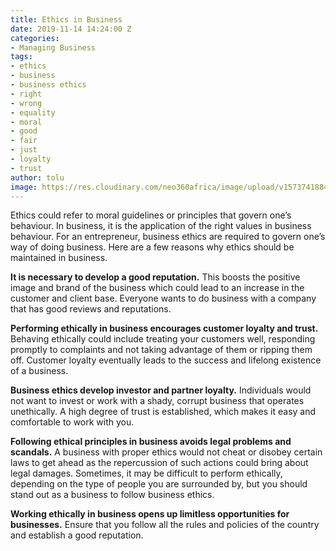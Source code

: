 ```yaml
---
title: Ethics in Business
date: 2019-11-14 14:24:00 Z
categories:
- Managing Business
tags:
- ethics
- business
- business ethics
- right
- wrong
- equality
- moral
- good
- fair
- just
- loyalty
- trust
author: tolu
image: https://res.cloudinary.com/neo360africa/image/upload/v1573741884/NEO360%20BLOG/GettyImages-1014419366_emxukl.jpg
---
```


Ethics could refer to moral guidelines or principles that govern one’s behaviour. In business, it is the application of the right values in business behaviour. For an entrepreneur, business ethics are required to govern one’s way of doing business. Here are a few reasons why ethics should be maintained in business.


**It is necessary to develop a good reputation.** This boosts the positive image and brand of the business which could lead to an increase in the customer and client base. Everyone wants to do business with a company that has good reviews and reputations.


**Performing ethically in business encourages customer loyalty and trust.** Behaving ethically could include treating your customers well, responding promptly to complaints and not taking advantage of them or ripping them off. Customer loyalty eventually leads to the success and lifelong existence of a business.


**Business ethics develop investor and partner loyalty.** Individuals would not want to invest or work with a shady, corrupt business that operates unethically. A high degree of trust is established, which makes it easy and comfortable to work with you.


**Following ethical principles in business avoids legal problems and scandals.** A business with proper ethics would not cheat or disobey certain laws to get ahead as the repercussion of such actions could bring about legal damages. Sometimes, it may be difficult to perform ethically, depending on the type of people you are surrounded by, but you should stand out as a business to follow business ethics. 


**Working ethically in business opens up limitless opportunities for businesses.** Ensure that you follow all the rules and policies of the country and establish a good reputation.
